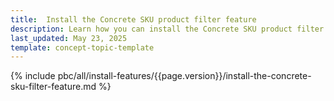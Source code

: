 ```yaml
---
title:  Install the Сoncrete SKU product filter feature 
description: Learn how you can install the Concrete SKU product filter feature.
last_updated: May 23, 2025
template: concept-topic-template
---
```


{% include pbc/all/install-features/{{page.version}}/install-the-concrete-sku-filter-feature.md %} <!-- To edit, see /_includes/pbc/all/install-features/202507.0/install-the-concrete-sku-filter-feature.md -->
